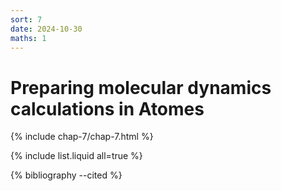 ```yaml
---
sort: 7
date: 2024-10-30
maths: 1
---
```


# Preparing molecular dynamics calculations in Atomes

{% include chap-7/chap-7.html %}

{% include list.liquid all=true %}

{% bibliography --cited %}
